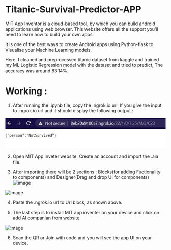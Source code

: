 # Titanic-Survival-Predictor-APP

MIT App Inventor is a cloud-based tool, by which you can build android applications using web browser. This website offers all the support you’ll need to learn how to build your own apps.

It is one of the best ways to create Android apps using Python-flask to Visualise your Machine Learning models.

Here, I cleaned and preprocessed titanic dataset from kaggle and trained my ML Logistic Regression model with the dataset and tried to predict, The accuracy was around 83.14%.

# Working : 
1. After running the .ipynb file, copy the .ngrok.io url, If you give the input to .ngrok.io url and it should display the following output : 

![image](https://github.com/Yuvaraj19/Titanic-Survival-Predictor-APP/blob/main/images/4.JPG)

2. Open MIT App inveter website, Create an account and import the .aia file.

3. After importing there will be 2 sections :  Blocks(for adding Fuctionality to components) and Designer(Drag and drop UI for components)
![image](https://github.com/Yuvaraj19/Titanic-Survival-Predictor-APP/blob/main/images/1.JPG)

![image](https://github.com/Yuvaraj19/Titanic-Survival-Predictor-APP/blob/main/images/3.JPG)

4. Paste the .ngrok.io url to Url block, as shown above.

5. The last step is to install MIT app inventer on your device and click on add AI companian from website.

![image](https://github.com/Yuvaraj19/Titanic-Survival-Predictor-APP/blob/main/images/2.JPG)

6. Scan the QR or Join with code and you will see the app UI on your device. 
